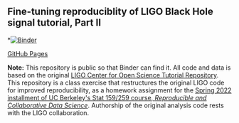 ## Fine-tuning reproduciblity of LIGO Black Hole signal tutorial, Part II

*[![Binder](https://mybinder.org/badge_logo.svg)](https://hub.gke2.mybinder.org/user/ucb-stat-159-s22-hw06-liasop-4ee3yben/doc/tree/index.ipynb)

[GitHub Pages](https://ucb-stat-159-s22.github.io/hw06-liasop/)

**Note:** This repository is public so that Binder can find it. All code and data is based on the original [LIGO Center for Open Science Tutorial Repository](https://github.com/losc-tutorial/LOSC_Event_tutorial). This repository is a class exercise that restructures the original LIGO code for improved reproducibility, as a homework assignment for the [Spring 2022 installment of UC Berkeley's Stat 159/259 course, _Reproducible and Collaborative Data Science_](https://ucb-stat-159-s22.github.io). Authorship of the original analysis code rests with the LIGO collaboration.
